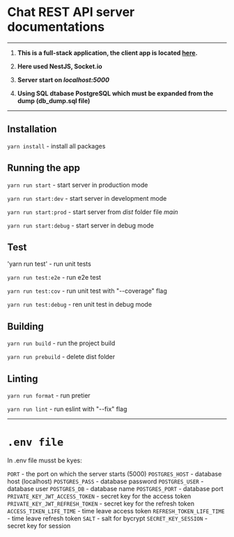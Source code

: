 # Chat REST API server documentations

----

1. **This is a full-stack application, the client app is located [here](https://github.com/mykola-kond-73/chat).**

2. **Here used NestJS, Socket.io**

3. **Server start on *localhost:5000***

4. **Using SQL dtabase PostgreSQL which must be expanded from the dump (db_dump.sql file)**

---

## Installation

`yarn install` - install all packages

## Running the app

`yarn run start` - start server in production mode

`yarn run start:dev` - start server in development mode

`yarn run start:prod` - start server from *dist* folder file *main*

`yarn run start:debug` - start server in debug mode 

## Test

'yarn run test' - run unit tests

`yarn run test:e2e` - run e2e test

`yarn run test:cov` - run unit test with "--coverage" flag

`yarn run test:debug` - ren unit test in debug mode

## Building

`yarn run build` - run the project build

`yarn run prebuild` - delete dist folder

## Linting 

`yarn run format` - run pretier

`yarn run lint` - run eslint with "--fix" flag

----

# `.env file`
In .env file musst be kyes:

`PORT` - the port on which the server starts (5000)
`POSTGRES_HOST` - database host (localhost)
`POSTGRES_PASS` - database password
`POSTGRES_USER` - database user
`POSTGRES_DB` - database name
`POSTGRES_PORT` - database port
`PRIVATE_KEY_JWT_ACCESS_TOKEN` - secret key for the access token
`PRIVATE_KEY_JWT_REFRESH_TOKEN` - secret key for the refresh token
`ACCESS_TIKEN_LIFE_TIME` - time leave access token
`REFRESH_TOKEN_LIFE_TIME` - time leave refresh token
`SALT` - salt for bycrypt
`SECRET_KEY_SESSION` - secret key for session